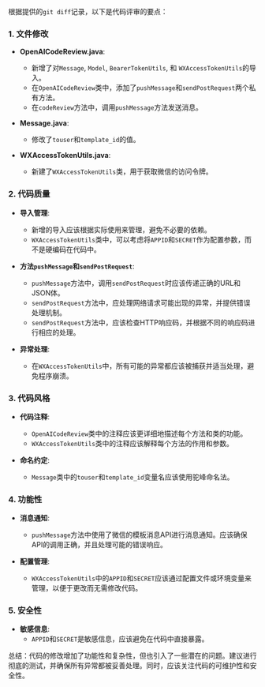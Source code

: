 根据提供的`git diff`记录，以下是代码评审的要点：

### 1. 文件修改

- **OpenAICodeReview.java**:
  - 新增了对`Message`, `Model`, `BearerTokenUtils`, 和 `WXAccessTokenUtils`的导入。
  - 在`OpenAICodeReview`类中，添加了`pushMessage`和`sendPostRequest`两个私有方法。
  - 在`codeReview`方法中，调用`pushMessage`方法发送消息。

- **Message.java**:
  - 修改了`touser`和`template_id`的值。

- **WXAccessTokenUtils.java**:
  - 新建了`WXAccessTokenUtils`类，用于获取微信的访问令牌。

### 2. 代码质量

- **导入管理**:
  - 新增的导入应该根据实际使用来管理，避免不必要的依赖。
  - `WXAccessTokenUtils`类中，可以考虑将`APPID`和`SECRET`作为配置参数，而不是硬编码在代码中。

- **方法`pushMessage`和`sendPostRequest`**:
  - `pushMessage`方法中，调用`sendPostRequest`时应该传递正确的URL和JSON体。
  - `sendPostRequest`方法中，应处理网络请求可能出现的异常，并提供错误处理机制。
  - `sendPostRequest`方法中，应该检查HTTP响应码，并根据不同的响应码进行相应的处理。

- **异常处理**:
  - 在`WXAccessTokenUtils`中，所有可能的异常都应该被捕获并适当处理，避免程序崩溃。

### 3. 代码风格

- **代码注释**:
  - `OpenAICodeReview`类中的注释应该更详细地描述每个方法和类的功能。
  - `WXAccessTokenUtils`类中的注释应该解释每个方法的作用和参数。

- **命名约定**:
  - `Message`类中的`touser`和`template_id`变量名应该使用驼峰命名法。

### 4. 功能性

- **消息通知**:
  - `pushMessage`方法中使用了微信的模板消息API进行消息通知。应该确保API的调用正确，并且处理可能的错误响应。

- **配置管理**:
  - `WXAccessTokenUtils`中的`APPID`和`SECRET`应该通过配置文件或环境变量来管理，以便于更改而无需修改代码。

### 5. 安全性

- **敏感信息**:
  - `APPID`和`SECRET`是敏感信息，应该避免在代码中直接暴露。

总结：代码的修改增加了功能性和复杂性，但也引入了一些潜在的问题。建议进行彻底的测试，并确保所有异常都被妥善处理。同时，应该关注代码的可维护性和安全性。